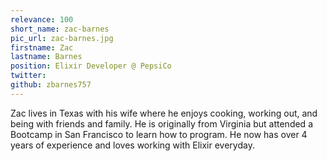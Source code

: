 ```yaml
---
relevance: 100
short_name: zac-barnes
pic_url: zac-barnes.jpg
firstname: Zac
lastname: Barnes
position: Elixir Developer @ PepsiCo
twitter:
github: zbarnes757
---
```


<p>Zac lives in Texas with his wife where he enjoys cooking, working out, and being with friends and family. He is originally from Virginia but attended a Bootcamp in San Francisco to learn how to program. He now has over 4 years of experience and loves working with Elixir everyday.
</p>
